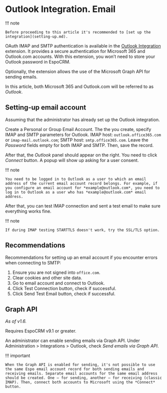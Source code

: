 # Outlook Integration. Email

!!! note

    Before proceeding to this article it's recommended to [set up the integration](setting-up.md).

OAuth IMAP and SMTP authentication is available in the [Outlook Integration](https://www.espocrm.com/extensions/outlook-integration) extension. It provides a secure authentication for Microsoft 365 and Outlook.com accounts. With this extension, you won’t need to store your Outlook password in EspoCRM.

Optionally, the extension allows the use of the Microsoft Graph API for sending emails.

In this article, both Microsoft 365 and Outlook.com will be referred to as *Outlook*.

## Setting-up email account

Assuming that the administrator has already set up the Outlook integration.

Create a Personal or Group Email Account. The the you create, specify IMAP and SMTP parameters for Outlook. IMAP host: `outlook.office365.com` or `imap-mail.outlook.com`;  SMTP host: `smtp.office365.com`. Leave the *Password* fields empty for both IMAP and SMTP. Then, save the record.

After that, the *Outlook* panel should appear on the right. You need to click *Connect* button. A popup will show up asking for a user consent.

!!! note

    You need to be logged in to Outlook as a user to which an email address of the current email account record belongs. For example, if you configure an email account for *example@outlook.com*, you need to log in to Outlook as a user who has *example@outlook.com* email address.

After that, you can test IMAP connection and sent a test email to make sure everything works fine.

!!! note

    If during IMAP testing STARTTLS doesn't work, try the SSL/TLS option.

## Recommendations

Recommendations for setting up an email account if you encounter errors when connecting to SMTP:

1. Ensure you are not signed into `office.com`.
2. Clear cookies and other site data.
3. Go to email account and connect to Outlook.
4. Click Test Connection button, check if successful.
6. Click Send Test Email button, check if successful.

## Graph API

*As of v1.6.*

Requires EspoCRM v9.1 or greater.

An administrator can enable sending emails via Graph API. Under Administration > Integrations > Outlook, check *Send emails via Graph API*.

!!! important

    When the Graph API is enabled for sending, it's not possible to use the same Espo email account record for both sending emails and receiving emails. Separate email accounts for the same email address should be created. One – for sending, another – for receiving (classic IMAP). Then, connect both accounts to Microsoft using the *Connect* button.
